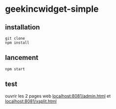 # geekincwidget-simple
## installation
```
git clone
npm install
```
## lancement
```
npm start
```
## test
ouvrir les 2 pages web [localhost:8081/admin.html](http://localhost:8081/admin.html) et [localhost:8081/xsplit.html](http://localhost:8081/xsplit.html)
